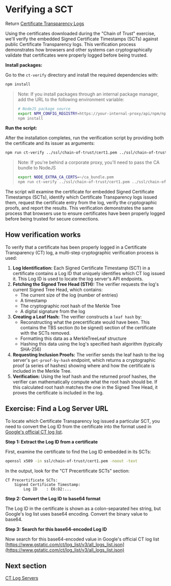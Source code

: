 # Verifying a SCT

Return [Certificate Transparency Logs](../certificate-transparency-logs.md)

Using the certificates downloaded during the "Chain of Trust" exercise, we'll verify the embedded Signed Certificate Timestamps (SCTs) against public Certificate Transparency logs. This verification process demonstrates how browsers and other systems can cryptographically validate that certificates were properly logged before being trusted.

**Install packages:**

Go to the `ct-verify` directory and install the required dependencies with:
```bash
npm install
```

> Note: If you install packages through an internal package manager, add the URL to the following environment variable:
> ```bash
> # NodeJS package source
> export NPM_CONFIG_REGISTRY=https://your-internal-proxy/api/npm/npm
> npm install
> ```

**Run the script:**

After the installation completes, run the verification script by providing both the certificate and its issuer as arguments:
```bash
npm run ct-verify ../ssl/chain-of-trust/cert1.pem ../ssl/chain-of-trust/cert2.pem
```

> Note: If you're behind a corporate proxy, you'll need to pass the CA bundle to NodeJS
> ```bash
> export NODE_EXTRA_CA_CERTS=~/ca_bundle.pem
> npm run ct-verify ../ssl/chain-of-trust/cert1.pem ../ssl/chain-of-trust/cert2.pem
> ```

The script will examine the certificate for embedded Signed Certificate Timestamps (SCTs), identify which Certificate Transparency logs issued them, request the certificate entry from the log, verify the cryptographic proofs, and report the results. This verification demonstrates the same process that browsers use to ensure certificates have been properly logged before being trusted for secure connections.

## How verification works

To verify that a certificate has been properly logged in a Certificate Transparency (CT) log, a multi-step cryptographic verification process is used:
1. **Log Identification:** Each Signed Certificate Timestamp (SCT) in a certificate contains a Log ID that uniquely identifies which CT log issued it. This Log ID is used to locate the log server's API endpoints.
2. **Fetching the Signed Tree Head (STH):** The verifier requests the log's current Signed Tree Head, which contains:
    - The current size of the log (number of entries)
    - A timestamp
    - The cryptographic root hash of the Merkle Tree
    - A digital signature from the log
3. **Creating a Leaf Hash:** The verifier constructs a `leaf hash` by:
    - Reconstructing what the precertificate would have been. This contains the TBS section (to be signed) section of the certificate with the SCTs removed.
    - Formatting this data as a MerkleTreeLeaf structure
    - Hashing this data using the log's specified hash algorithm (typically SHA-256)
4. **Requesting Inclusion Proofs:** The verifier sends the leaf hash to the log server's `get-proof-by-hash` endpoint, which returns a cryptographic proof (a series of hashes) showing where and how the certificate is included in the Merkle Tree.
5. **Verification:** Using the leaf hash and the returned proof hashes, the verifier can mathematically compute what the root hash should be. If this calculated root hash matches the one in the Signed Tree Head, it proves the certificate is included in the log.


## Exercise: Find a Log Server URL

To locate which Certificate Transparency log issued a particular SCT, you need to convert the Log ID from the certificate into the format used in [Google's official CT log list](https://www.gstatic.com/ct/log_list/v3/all_logs_list.json).

**Step 1: Extract the Log ID from a certificate**

First, examine the certificate to find the Log ID embedded in its SCTs:

```bash
openssl x509 -in ssl/chain-of-trust/cert1.pem -noout -text
```

In the output, look for the "CT Precertificate SCTs" section:
```text
CT Precertificate SCTs: 
    Signed Certificate Timestamp:
        Log ID    : E6:D2:...
```

**Step 2: Convert the Log ID to base64 format**

The Log ID in the certificate is shown as a colon-separated hex string, but Google's log list uses base64 encoding. Convert the binary value to base64.

**Step 3: Search for this base64-encoded Log ID**

Now search for this base64-encoded value in Google's official CT log list [https://www.gstatic.com/ct/log_list/v3/all_logs_list.json](https://www.gstatic.com/ct/log_list/v3/all_logs_list.json)

## Next section

[CT Log Servers](./ct_log_servers.md)
